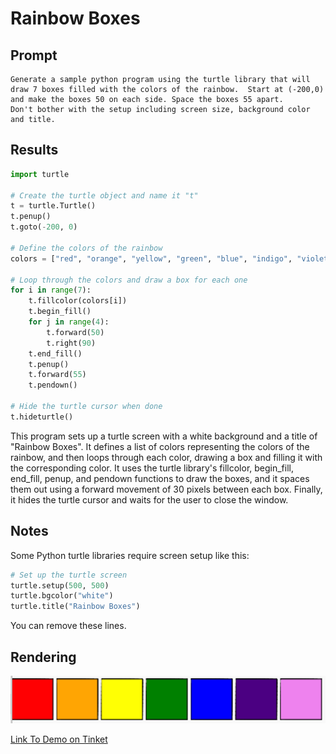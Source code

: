 # Rainbow Boxes

## Prompt

```linenums="0"
Generate a sample python program using the turtle library that will draw 7 boxes filled with the colors of the rainbow.  Start at (-200,0) and make the boxes 50 on each side. Space the boxes 55 apart.
Don't bother with the setup including screen size, background color and title.
```

## Results

```python
import turtle

# Create the turtle object and name it "t"
t = turtle.Turtle()
t.penup()
t.goto(-200, 0)

# Define the colors of the rainbow
colors = ["red", "orange", "yellow", "green", "blue", "indigo", "violet"]

# Loop through the colors and draw a box for each one
for i in range(7):
    t.fillcolor(colors[i])
    t.begin_fill()
    for j in range(4):
        t.forward(50)
        t.right(90)
    t.end_fill()
    t.penup()
    t.forward(55)
    t.pendown()

# Hide the turtle cursor when done
t.hideturtle()
```

This program sets up a turtle screen with a white background and a title of "Rainbow Boxes". It defines a list of colors representing the colors of the rainbow, and then loops through each color, drawing a box and filling it with the corresponding color. It uses the turtle library's fillcolor, begin_fill, end_fill, penup, and pendown functions to draw the boxes, and it spaces them out using a forward movement of 30 pixels between each box. Finally, it hides the turtle cursor and waits for the user to close the window.

## Notes

Some Python turtle libraries require screen setup like this:

```py
# Set up the turtle screen
turtle.setup(500, 500)
turtle.bgcolor("white")
turtle.title("Rainbow Boxes")
```

You can remove these lines.

## Rendering

![Rainbow Boxes](../img/rainbow-boxes.png)

[Link To Demo on Tinket](https://trinket.io/library/trinkets/847bde9236)